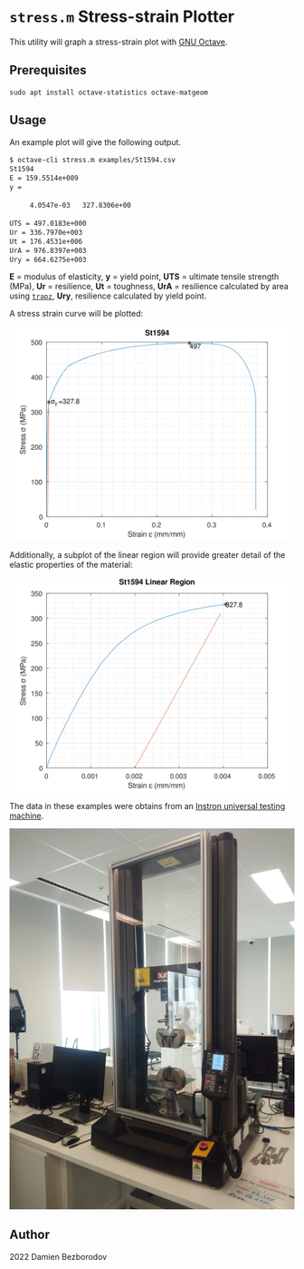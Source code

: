 # `stress.m` Stress-strain Plotter

This utility will graph a stress-strain plot with [GNU Octave](https://octave.org/).

## Prerequisites

```
sudo apt install octave-statistics octave-matgeom
```

## Usage

An example plot will give the following output.

```
$ octave-cli stress.m examples/St1594.csv
St1594
E = 159.5514e+009
y =

     4.0547e-03   327.8306e+00

UTS = 497.0183e+000
Ur = 336.7970e+003
Ut = 176.4531e+006
UrA = 976.8397e+003
Ury = 664.6275e+003
```

**E** = modulus of elasticity, **y** = yield point, **UTS** = ultimate tensile strength (MPa), **Ur** = resilience, **Ut** = toughness, **UrA** = resilience calculated by area using [`trapz`](https://au.mathworks.com/help/matlab/ref/trapz.html), **Ury**, resilience calculated by yield point.

A stress strain curve will be plotted:

![St1594 stress-strain](/examples/St1594.svg)

Additionally, a subplot of the linear region will provide greater detail of the elastic properties of the material:

![St1594 stress-strain (linear region)](/examples/St1594_1.svg)

The data in these examples were obtains from an [Instron universal testing machine](https://www.instron.com/en/resources/test-types/tensile-test).

![St1594 stress-strain (linear region)](/examples/IMG_20220908_114042.jpg)

## Author

2022 Damien Bezborodov
